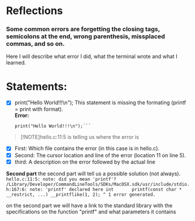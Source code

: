 # Reflections

### Some common errors are forgetting the closing tags, semicolons at the end, wrong parenthesis, missplaced commas, and so on. 

Here I will describe what error I did, what the terminal wrote and what I learned.


# Statements: 
- [x] print("Hello World!!!\n");
    This statement is missing the formating (printf = print with format).\
**Error:**
    ```hello.c:11:5: error: call to undeclared function 'print'; ISO C99 and later do not support implicit function declarations [-Wimplicit-function-declaration]
    print("Hello World!!!\n");```
>[!NOTE]hello.c:11:5 is telling us where the error is
- [x] First: Which file contains the error (in this case is in hello.c).
- [x] Second: The cursor location and line of the error (location 11 on line 5).
- [x] third: A description on the error followed by the actual line

**Second part**
    the second part will tell us a possible solution (not always).
    ```hello.c:11:5: note: did you mean 'printf'?
        /Library/Developer/CommandLineTools/SDKs/MacOSX.sdk/usr/include/stdio.h:167:6: note: 'printf' declared here
int      
        printf(const char * __restrict, ...) __printflike(1, 2);
         ^
1 error generated.```

on the second part we will have a link to the standard library with the specifications on the function "printf" and what parameters it contains